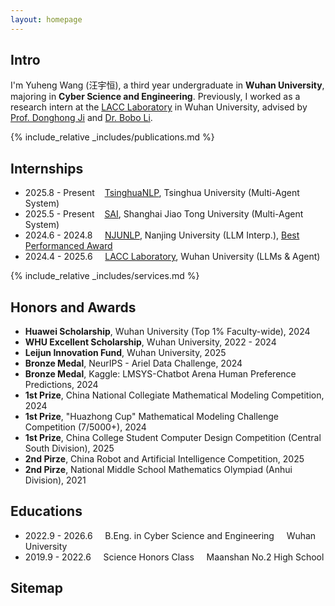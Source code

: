```yaml
---
layout: homepage
---
```


## Intro

I'm Yuheng Wang (汪宇恒), a third year undergraduate in **Wuhan University**, majoring in **Cyber Science and Engineering**. Previously, I worked as a research intern at the [LACC Laboratory](http://lacc.whu.edu.cn/) in Wuhan University, advised by [Prof. Donghong Ji](http://lacc.whu.edu.cn/index.php/home/read/24) and [Dr. Bobo Li](https://www.libobo.site/).

{% include_relative _includes/publications.md %}

## Internships
- 2025.8 - Present&nbsp;&nbsp;&nbsp;&nbsp;[TsinghuaNLP](https://nlp.csai.tsinghua.edu.cn/), Tsinghua University (Multi-Agent System)
- 2025.5 - Present&nbsp;&nbsp;&nbsp;&nbsp;[SAI](https://sai.sjtu.edu.cn/), Shanghai Jiao Tong University (Multi-Agent System)
- 2024.6 - 2024.8&nbsp;&nbsp;&nbsp;&nbsp;&nbsp;[NJUNLP](http://nlp.nju.edu.cn/homepage/), Nanjing University (LLM Interp.), [Best Performanced Award](document/Best_per.pdf)
- 2024.4 - 2025.6&nbsp;&nbsp;&nbsp;&nbsp;&nbsp;[LACC Laboratory](http://lacc.whu.edu.cn/), Wuhan University (LLMs & Agent)

{% include_relative _includes/services.md %}

## Honors and Awards
- **Huawei Scholarship**, Wuhan University (Top 1% Faculty-wide), 2024 
- **WHU Excellent Scholarship**, Wuhan University, 2022 - 2024
- **Leijun Innovation Fund**, Wuhan University, 2025
- **Bronze Medal**, NeurIPS - Ariel Data Challenge, 2024
- **Bronze Medal**, Kaggle: LMSYS-Chatbot Arena Human Preference Predictions, 2024
- **1st Prize**, China National Collegiate Mathematical Modeling Competition, 2024
- **1st Prize**, "Huazhong Cup" Mathematical Modeling Challenge Competition (7/5000+), 2024
- **1st Prize**, China College Student Computer Design Competition (Central South Division), 2025
- **2nd Pirze**, China Robot and Artificial Intelligence Competition, 2025
- **2nd Pirze**, National Middle School Mathematics Olympiad (Anhui Division), 2021

## Educations
- 2022.9 - 2026.6&nbsp;&nbsp;&nbsp;&nbsp;&nbsp;B.Eng. in Cyber Science and Engineering&nbsp;&nbsp;&nbsp;&nbsp;&nbsp;Wuhan University
- 2019.9 - 2022.6&nbsp;&nbsp;&nbsp;&nbsp;&nbsp;Science Honors Class&nbsp;&nbsp;&nbsp;&nbsp;&nbsp;Maanshan No.2 High School

## Sitemap

<div style="text-align:center;">
<script type="text/javascript" id="clstr_globe" src="//clustrmaps.com/globe.js?d=CDa45gcVbHMkYeGjy6txqLqLqGnNv-a3cM0ZFJU9vWA"></script>
</div>
